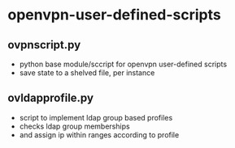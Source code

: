 openvpn-user-defined-scripts
============================

ovpnscript.py
----------

* python base module/sccript for openvpn user-defined scripts
* save state to a shelved file, per instance

ovldapprofile.py
----------------
* script to implement ldap group based profiles
* checks ldap group memberships
* and assign ip within ranges according to profile

